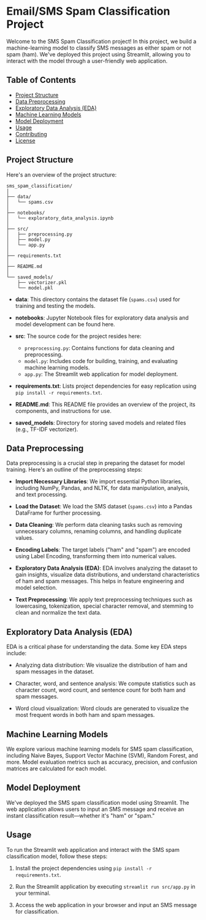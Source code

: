 # Email/SMS Spam Classification Project

Welcome to the SMS Spam Classification project! In this project, we build a machine-learning model to classify SMS messages as either spam or not spam (ham). We've deployed this project using Streamlit, allowing you to interact with the model through a user-friendly web application.

## Table of Contents
- [Project Structure](#project-structure)
- [Data Preprocessing](#data-preprocessing)
- [Exploratory Data Analysis (EDA)](#exploratory-data-analysis-eda)
- [Machine Learning Models](#machine-learning-models)
- [Model Deployment](#model-deployment)
- [Usage](#usage)
- [Contributing](#contributing)
- [License](#license)

## Project Structure

Here's an overview of the project structure:

```
sms_spam_classification/
│
├── data/
│   └── spams.csv
│
├── notebooks/
│   └── exploratory_data_analysis.ipynb
│
├── src/
│   ├── preprocessing.py
│   ├── model.py
│   └── app.py
│
├── requirements.txt
│
├── README.md
│
└── saved_models/
    ├── vectorizer.pkl
    └── model.pkl
```

- **data**: This directory contains the dataset file (`spams.csv`) used for training and testing the models.

- **notebooks**: Jupyter Notebook files for exploratory data analysis and model development can be found here.

- **src**: The source code for the project resides here:

  - `preprocessing.py`: Contains functions for data cleaning and preprocessing.
  - `model.py`: Includes code for building, training, and evaluating machine learning models.
  - `app.py`: The Streamlit web application for model deployment.

- **requirements.txt**: Lists project dependencies for easy replication using `pip install -r requirements.txt`.

- **README.md**: This README file provides an overview of the project, its components, and instructions for use.

- **saved_models**: Directory for storing saved models and related files (e.g., TF-IDF vectorizer).

## Data Preprocessing

Data preprocessing is a crucial step in preparing the dataset for model training. Here's an outline of the preprocessing steps:

- **Import Necessary Libraries**: We import essential Python libraries, including NumPy, Pandas, and NLTK, for data manipulation, analysis, and text processing.

- **Load the Dataset**: We load the SMS dataset (`spams.csv`) into a Pandas DataFrame for further processing.

- **Data Cleaning**: We perform data cleaning tasks such as removing unnecessary columns, renaming columns, and handling duplicate values.

- **Encoding Labels**: The target labels ("ham" and "spam") are encoded using Label Encoding, transforming them into numerical values.

- **Exploratory Data Analysis (EDA)**: EDA involves analyzing the dataset to gain insights, visualize data distributions, and understand characteristics of ham and spam messages. This helps in feature engineering and model selection.

- **Text Preprocessing**: We apply text preprocessing techniques such as lowercasing, tokenization, special character removal, and stemming to clean and normalize the text data.

## Exploratory Data Analysis (EDA)

EDA is a critical phase for understanding the data. Some key EDA steps include:

- Analyzing data distribution: We visualize the distribution of ham and spam messages in the dataset.

- Character, word, and sentence analysis: We compute statistics such as character count, word count, and sentence count for both ham and spam messages.

- Word cloud visualization: Word clouds are generated to visualize the most frequent words in both ham and spam messages.

## Machine Learning Models

We explore various machine learning models for SMS spam classification, including Naive Bayes, Support Vector Machine (SVM), Random Forest, and more. Model evaluation metrics such as accuracy, precision, and confusion matrices are calculated for each model.

## Model Deployment

We've deployed the SMS spam classification model using Streamlit. The web application allows users to input an SMS message and receive an instant classification result—whether it's "ham" or "spam."

## Usage

To run the Streamlit web application and interact with the SMS spam classification model, follow these steps:

1. Install the project dependencies using `pip install -r requirements.txt`.

2. Run the Streamlit application by executing `streamlit run src/app.py` in your terminal.

3. Access the web application in your browser and input an SMS message for classification.

